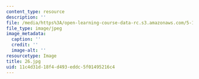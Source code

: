 ```yaml
---
content_type: resource
description: ''
file: /media/https%3A/open-learning-course-data-rc.s3.amazonaws.com/5-112-principles-of-chemical-science-fall-2005/11c4d31d18f4d493eddc5f01495216c4_26.jpg
file_type: image/jpeg
image_metadata:
  caption: ''
  credit: ''
  image-alt: ''
resourcetype: Image
title: 26.jpg
uid: 11c4d31d-18f4-d493-eddc-5f01495216c4
---
```

